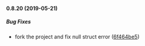 #### 0.8.20 (2019-05-21)

##### Bug Fixes

*  fork the project and fix null struct error ([6f464be5](https://github.com/mscdex/node-imap/commit/6f464be5c18097112d251553fb7a853de91ff215))

